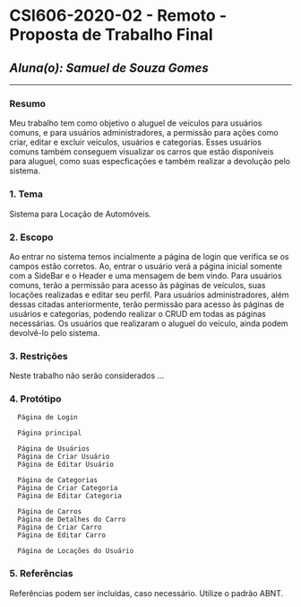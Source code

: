 # **CSI606-2020-02 - Remoto - Proposta de Trabalho Final**
## *Aluna(o): Samuel de Souza Gomes*

--------------

<!-- Descrever um resumo sobre o trabalho. -->

### Resumo

  Meu trabalho tem como objetivo o aluguel de veículos para usuários comuns, e para usuários administradores, a permissão para ações como criar, editar e excluir     veículos, usuários e categorias. Esses usuários comuns também conseguem visualizar os carros que estão disponíveis para aluguel, como suas especficações e também   realizar a devolução pelo sistema.

<!-- Apresentar o tema. -->
### 1. Tema

  Sistema para Locação de Automóveis.

<!-- Descrever e limitar o escopo da aplicação. -->
### 2. Escopo

  Ao entrar no sistema temos incialmente a página de login que verifica se os campos estão corretos.
  Ao, entrar o usuário verá a página inicial somente com a SideBar e o Header e uma mensagem de bem vindo.
  Para usuários comuns, terão a permissão para acesso às páginas de veículos, suas locações realizadas e editar seu perfil.
  Para usuários administradores, além dessas citadas anteriormente, terão permissão para acesso às páginas de usuários e categorias, podendo realizar o CRUD em todas  as páginas necessárias.
  Os usuários que realizaram o aluguel do veículo, ainda podem devolvê-lo pelo sistema.

<!-- Apresentar restrições de funcionalidades e de escopo. -->
### 3. Restrições

  Neste trabalho não serão considerados ...

<!-- Construir alguns protótipos para a aplicação, disponibilizá-los no Github e descrever o que foi considerado. //-->
### 4. Protótipo
```
  Página de Login
  
  Página principal
  
  Página de Usuários
  Página de Criar Usuário
  Página de Editar Usuário
  
  Página de Categorias
  Página de Criar Categoria
  Página de Editar Categoria
  
  Página de Carros
  Página de Detalhes do Carro
  Página de Criar Carro
  Página de Editar Carro
  
  Página de Locações do Usuário
```
### 5. Referências

  Referências podem ser incluídas, caso necessário. Utilize o padrão ABNT.
